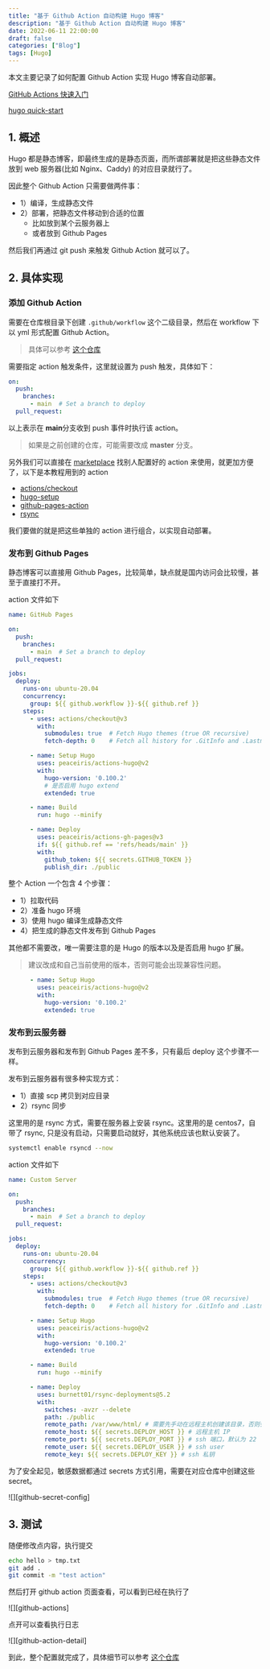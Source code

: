 ```yaml
---
title: "基于 Github Action 自动构建 Hugo 博客"
description: "基于 Github Action 自动构建 Hugo 博客"
date: 2022-06-11 22:00:00
draft: false
categories: ["Blog"]
tags: [Hugo]
---
```


本文主要记录了如何配置  Github Action 实现 Hugo 博客自动部署。

<!--more-->

[GitHub Actions 快速入门](https://docs.github.com/cn/actions/quickstart)

[hugo quick-start](https://gohugo.io/getting-started/quick-start/)



## 1. 概述

Hugo 都是静态博客，即最终生成的是静态页面，而所谓部署就是把这些静态文件放到 web 服务器(比如 Nginx、Caddy) 的对应目录就行了。

因此整个 Github Action 只需要做两件事：

* 1）编译，生成静态文件
* 2）部署，把静态文件移动到合适的位置
  * 比如放到某个云服务器上
  * 或者放到 Github Pages

然后我们再通过 git push 来触发 Github Action  就可以了。



## 2. 具体实现

### 添加 Github Action

需要在仓库根目录下创建 `.github/workflow` 这个二级目录，然后在 workflow 下以 yml  形式配置 Github Action。

>  具体可以参考 [这个仓库](https://github.com/barrypt/barrypt.github.io)



需要指定 action 触发条件，这里就设置为 push 触发，具体如下：

```YAML
on:
  push:
    branches:
      - main  # Set a branch to deploy
  pull_request:
```

以上表示在 **main**分支收到 push 事件时执行该 action。

> 如果是之前创建的仓库，可能需要改成 **master** 分支。



另外我们可以直接在 [marketplace](https://github.com/marketplace?type=actions) 找别人配置好的 action 来使用，就更加方便了，以下是本教程用到的 action

* [actions/checkout](https://github.com/marketplace/actions/checkout)
* [hugo-setup](https://github.com/marketplace/actions/hugo-setup)
* [github-pages-action](https://github.com/marketplace/actions/github-pages-action)
* [rsync](https://github.com/marketplace/actions/rsync-deployments-action)

我们要做的就是把这些单独的 action 进行组合，以实现自动部署。



### 发布到 Github Pages

静态博客可以直接用 Github Pages，比较简单，缺点就是国内访问会比较慢，甚至于直接打不开。

action 文件如下

```yaml
name: GitHub Pages

on:
  push:
    branches:
      - main  # Set a branch to deploy
  pull_request:

jobs:
  deploy:
    runs-on: ubuntu-20.04
    concurrency:
      group: ${{ github.workflow }}-${{ github.ref }}
    steps:
      - uses: actions/checkout@v3
        with:
          submodules: true  # Fetch Hugo themes (true OR recursive)
          fetch-depth: 0    # Fetch all history for .GitInfo and .Lastmod

      - name: Setup Hugo
        uses: peaceiris/actions-hugo@v2
        with:
          hugo-version: '0.100.2'
          # 是否启用 hugo extend
          extended: true

      - name: Build
        run: hugo --minify

      - name: Deploy
        uses: peaceiris/actions-gh-pages@v3
        if: ${{ github.ref == 'refs/heads/main' }}
        with:
          github_token: ${{ secrets.GITHUB_TOKEN }}
          publish_dir: ./public
```

整个 Action 一个包含 4 个步骤：

* 1）拉取代码
* 2）准备 hugo 环境
* 3）使用 hugo 编译生成静态文件
* 4）把生成的静态文件发布到 Github Pages

其他都不需要改，唯一需要注意的是 Hugo 的版本以及是否启用 hugo 扩展。

> 建议改成和自己当前使用的版本，否则可能会出现兼容性问题。

```yaml
      - name: Setup Hugo
        uses: peaceiris/actions-hugo@v2
        with:
          hugo-version: '0.100.2'
          extended: true
```



### 发布到云服务器

发布到云服务器和发布到 Github Pages 差不多，只有最后 deploy 这个步骤不一样。

发布到云服务器有很多种实现方式：

* 1）直接 scp 拷贝到对应目录
* 2）rsync 同步

这里用的是 rsync 方式，需要在服务器上安装 rsync。这里用的是 centos7，自带了 rsync, 只是没有启动，只需要启动就好，其他系统应该也默认安装了。

```bash
systemctl enable rsyncd --now
```



action 文件如下

```yaml
name: Custom Server

on:
  push:
    branches:
      - main  # Set a branch to deploy
  pull_request:

jobs:
  deploy:
    runs-on: ubuntu-20.04
    concurrency:
      group: ${{ github.workflow }}-${{ github.ref }}
    steps:
      - uses: actions/checkout@v3
        with:
          submodules: true  # Fetch Hugo themes (true OR recursive)
          fetch-depth: 0    # Fetch all history for .GitInfo and .Lastmod

      - name: Setup Hugo
        uses: peaceiris/actions-hugo@v2
        with:
          hugo-version: '0.100.2'
          extended: true

      - name: Build
        run: hugo --minify

      - name: Deploy
        uses: burnett01/rsync-deployments@5.2
        with:
          switches: -avzr --delete
          path: ./public
          remote_path: /var/www/html/ # 需要先手动在远程主机创建该目录，否则会执行失败
          remote_host: ${{ secrets.DEPLOY_HOST }} # 远程主机 IP
          remote_port: ${{ secrets.DEPLOY_PORT }} # ssh 端口，默认为 22
          remote_user: ${{ secrets.DEPLOY_USER }} # ssh user
          remote_key: ${{ secrets.DEPLOY_KEY }} # ssh 私钥
```

为了安全起见，敏感数据都通过 secrets 方式引用，需要在对应仓库中创建这些 secret。

![][github-secret-config]



## 3. 测试

随便修改点内容，执行提交

```bash
echo hello > tmp.txt
git add . 
git commit -m "test action"
```

然后打开 github action 页面查看，可以看到已经在执行了

![][github-actions]

点开可以查看执行日志

![][github-action-detail]



到此，整个配置就完成了，具体细节可以参考 [这个仓库](https://github.com/barrypt/barrypt.github.io)


